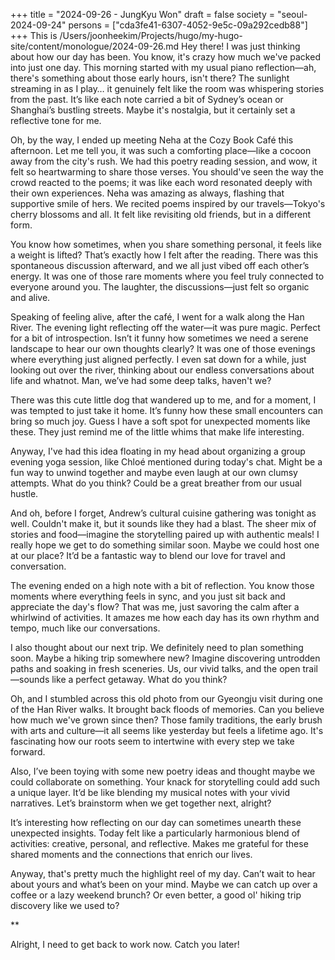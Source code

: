 +++
title = "2024-09-26 - JungKyu Won"
draft = false
society = "seoul-2024-09-24"
persons = ["cda3fe41-6307-4052-9e5c-09a292cedb88"]
+++
This is /Users/joonheekim/Projects/hugo/my-hugo-site/content/monologue/2024-09-26.md
Hey there! I was just thinking about how our day has been. You know, it's crazy how much we've packed into just one day. This morning started with my usual piano reflection—ah, there's something about those early hours, isn't there? The sunlight streaming in as I play… it genuinely felt like the room was whispering stories from the past. It’s like each note carried a bit of Sydney’s ocean or Shanghai’s bustling streets. Maybe it's nostalgia, but it certainly set a reflective tone for me.

Oh, by the way, I ended up meeting Neha at the Cozy Book Café this afternoon. Let me tell you, it was such a comforting place—like a cocoon away from the city's rush. We had this poetry reading session, and wow, it felt so heartwarming to share those verses. You should've seen the way the crowd reacted to the poems; it was like each word resonated deeply with their own experiences. Neha was amazing as always, flashing that supportive smile of hers. We recited poems inspired by our travels—Tokyo's cherry blossoms and all. It felt like revisiting old friends, but in a different form.

You know how sometimes, when you share something personal, it feels like a weight is lifted? That’s exactly how I felt after the reading. There was this spontaneous discussion afterward, and we all just vibed off each other’s energy. It was one of those rare moments where you feel truly connected to everyone around you. The laughter, the discussions—just felt so organic and alive.

Speaking of feeling alive, after the café, I went for a walk along the Han River. The evening light reflecting off the water—it was pure magic. Perfect for a bit of introspection. Isn’t it funny how sometimes we need a serene landscape to hear our own thoughts clearly? It was one of those evenings where everything just aligned perfectly. I even sat down for a while, just looking out over the river, thinking about our endless conversations about life and whatnot. Man, we’ve had some deep talks, haven't we?

There was this cute little dog that wandered up to me, and for a moment, I was tempted to just take it home. It’s funny how these small encounters can bring so much joy. Guess I have a soft spot for unexpected moments like these. They just remind me of the little whims that make life interesting.

Anyway, I've had this idea floating in my head about organizing a group evening yoga session, like Chloé mentioned during today's chat. Might be a fun way to unwind together and maybe even laugh at our own clumsy attempts. What do you think? Could be a great breather from our usual hustle.

And oh, before I forget, Andrew’s cultural cuisine gathering was tonight as well. Couldn't make it, but it sounds like they had a blast. The sheer mix of stories and food—imagine the storytelling paired up with authentic meals! I really hope we get to do something similar soon. Maybe we could host one at our place? It’d be a fantastic way to blend our love for travel and conversation.

The evening ended on a high note with a bit of reflection. You know those moments where everything feels in sync, and you just sit back and appreciate the day's flow? That was me, just savoring the calm after a whirlwind of activities. It amazes me how each day has its own rhythm and tempo, much like our conversations.

I also thought about our next trip. We definitely need to plan something soon. Maybe a hiking trip somewhere new? Imagine discovering untrodden paths and soaking in fresh sceneries. Us, our vivid talks, and the open trail—sounds like a perfect getaway. What do you think?

Oh, and I stumbled across this old photo from our Gyeongju visit during one of the Han River walks. It brought back floods of memories. Can you believe how much we've grown since then? Those family traditions, the early brush with arts and culture—it all seems like yesterday but feels a lifetime ago. It's fascinating how our roots seem to intertwine with every step we take forward. 

Also, I’ve been toying with some new poetry ideas and thought maybe we could collaborate on something. Your knack for storytelling could add such a unique layer. It’d be like blending my musical notes with your vivid narratives. Let’s brainstorm when we get together next, alright?

It’s interesting how reflecting on our day can sometimes unearth these unexpected insights. Today felt like a particularly harmonious blend of activities: creative, personal, and reflective. Makes me grateful for these shared moments and the connections that enrich our lives. 

Anyway, that's pretty much the highlight reel of my day. Can’t wait to hear about yours and what’s been on your mind. Maybe we can catch up over a coffee or a lazy weekend brunch? Or even better, a good ol' hiking trip discovery like we used to?

**

Alright, I need to get back to work now. Catch you later!
